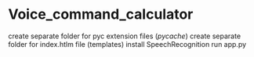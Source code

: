 # Voice_command_calculator
create separate folder for pyc extension files (_pycache_)
create separate folder for index.htlm file (templates)
install SpeechRecognition
run app.py
